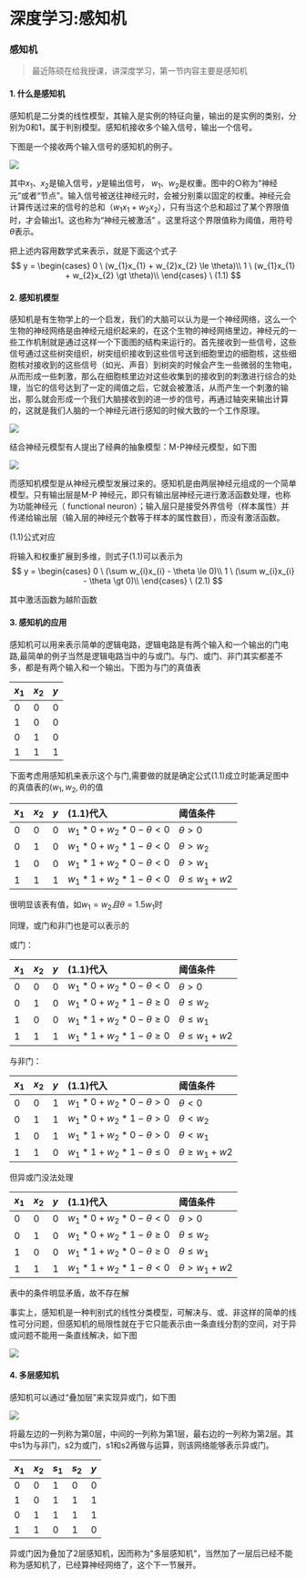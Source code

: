# 深度学习:感知机


### 感知机
> 最近陈硕在给我授课，讲深度学习，第一节内容主要是感知机

#### 1. 什么是感知机

感知机是二分类的线性模型，其输入是实例的特征向量，输出的是实例的类别，分别为0和1，属于判别模型。感知机接收多个输入信号，输出一个信号。

下图是一个接收两个输入信号的感知机的例子。

![](01_two_cell_input_basic.jpg)

其中$x_{1}、 x_{2}$是输入信号，$y$是输出信号， $w_{1}、 w_{2}$是权重。图中的○称为“神经元”或者“节点”。输入信号被送往神经元时，会被分别乘以固定的权重。神经元会计算传送过来的信号的总和（$w_{1}x_{1} + w_{2}x_{2}$），只有当这个总和超过了某个界限值时，才会输出1。这也称为“神经元被激活” 。这里将这个界限值称为阈值，用符号$\theta$表示。

把上述内容用数学式来表示，就是下面这个式子
$$
y = 
\begin{cases}
    0 \ (w_{1}x_{1} + w_{2}x_{2} \le \theta)\\ 
    1 \ (w_{1}x_{1} + w_{2}x_{2} \gt \theta)\\
\end{cases}
\ (1.1)
$$

#### 2. 感知机模型

感知机是有生物学上的一个启发，我们的大脑可以认为是一个神经网络，这么一个生物的神经网络是由神经元组织起来的，在这个生物的神经网络里边，神经元的一些工作机制就是通过这样一个下面图的结构来运行的。首先接收到一些信号，这些信号通过这些树突组织，树突组织接收到这些信号送到细胞里边的细胞核，这些细胞核对接收到的这些信号（如光、声音）到树突的时候会产生一些微弱的生物电，从而形成一些刺激，那么在细胞核里边对这些收集到的接收到的刺激进行综合的处理，当它的信号达到了一定的阈值之后，它就会被激活，从而产生一个刺激的输出，那么就会形成一个我们大脑接收到的进一步的信号，再通过轴突来输出计算的，这就是我们人脑的一个神经元进行感知的时候大致的一个工作原理。

![](03_cell_model.jpg)

结合神经元模型有人提出了经典的抽象模型：M-P神经元模型，如下图

![](04_m_p_model.jpg)

而感知机模型是从神经元模型发展过来的。感知机是由两层神经元组成的一个简单模型。只有输出层是M-P 神经元，即只有输出层神经元进行激活函数处理，也称为功能神经元（ functional neuron）；输入层只是接受外界信号（样本属性）并传递给输出层（输入层的神经元个数等于样本的属性数目），而没有激活函数。

(1.1)公式对应

将输入和权重扩展到多维，则式子(1.1)可以表示为
$$
y = 
\begin{cases}
    0 \ (\sum w_{i}x_{i} - \theta \le 0)\\ 
    1 \ (\sum w_{i}x_{i} - \theta \gt 0)\\
\end{cases}
\ (2.1)
$$

其中激活函数为越阶函数

#### 3. 感知机的应用

感知机可以用来表示简单的逻辑电路，逻辑电路是有两个输入和一个输出的门电路,最简单的例子当然是逻辑电路当中的与或门。与门、或门、非门其实都差不多，都是有两个输入和一个输出。下图为与门的真值表

|$x_1$|$x_2$|$y$|
|:--|:--|:--|
|0|0|0|
|1|0|0|
|0|1|0|
|1|1|1|

下面考虑用感知机来表示这个与门,需要做的就是确定公式(1.1)成立时能满足图中的真值表的$(w_1,w_2,\theta)$的值

|$x_1$|$x_2$|$y$|(1.1)代入|阈值条件|
|:--|:--|:--|:--|:--|
|0|0|0|$w_1 * 0 + w_2 * 0 -\theta \lt 0$ | $\theta \gt 0$ |
|0|1|0|$w_1 * 0 + w_2 * 1 -\theta \lt 0$ | $\theta \gt w_2$ |
|1|0|0|$w_1 * 1+ w_2 * 0 -\theta \lt 0$ | $\theta \gt w_1$ |
|1|1|1|$w_1 * 1 + w_2 * 1 -\theta \lt 0$ | $\theta \le w_1 + w2$ |

很明显该表有值，如$w_1 = w_2 且 \theta = 1.5 w_1$时

同理，或门和非门也是可以表示的

或门：

|$x_1$|$x_2$|$y$|(1.1)代入|阈值条件|
|:--|:--|:--|:--|:--|
|0|0|0|$w_1 * 0 + w_2 * 0 -\theta \lt 0$ | $\theta \gt 0$ |
|0|1|0|$w_1 * 0 + w_2 * 1 -\theta \ge 0$ | $\theta \le w_2$ |
|1|0|0|$w_1 * 1+ w_2 * 0 -\theta \ge 0$ | $\theta \le w_1$ |
|1|1|1|$w_1 * 1 + w_2 * 1 -\theta \ge 0$ | $\theta \le w_1 + w2$ |

与非门：

|$x_1$|$x_2$|$y$|(1.1)代入|阈值条件|
|:--|:--|:--|:--|:--|
|0|0|1|$w_1 * 0 + w_2 * 0 -\theta \gt 0$ | $\theta \lt 0$ |
|0|1|1|$w_1 * 0 + w_2 * 1 -\theta \gt 0$ | $\theta \lt w_2$ |
|1|0|1|$w_1 * 1+ w_2 * 0 -\theta \gt 0$ | $\theta \lt w_1$ |
|1|1|0|$w_1 * 1 + w_2 * 1 -\theta \le 0$ | $\theta \ge w_1 + w2$ |

但异或门没法处理

|$x_1$|$x_2$|$y$|(1.1)代入|阈值条件|
|:--|:--|:--|:--|:--|
|0|0|0|$w_1 * 0 + w_2 * 0 -\theta \lt 0$ | $\theta \gt 0$ |
|0|1|0|$w_1 * 0 + w_2 * 1 -\theta \ge 0$ | $\theta \le w_2$ |
|1|0|0|$w_1 * 1+ w_2 * 0 -\theta \ge 0$ | $\theta \le w_1$ |
|1|1|1|$w_1 * 1 + w_2 * 1 -\theta \lt 0$ | $\theta \gt w_1 + w2$ |

表中的条件明显矛盾，故不存在解

事实上，感知机是一种判别式的线性分类模型，可解决与、或、非这样的简单的线性可分问题，但感知机的局限性就在于它只能表示由一条直线分割的空间，对于异或问题不能用一条直线解决，如下图

![](perceptron.png)

#### 4. 多层感知机

感知机可以通过“叠加层”来实现异或门，如下图

![](06_multi_peceptron.jpg)

将最左边的一列称为第0层，中间的一列称为第1层，最右边的一列称为第2层。其中s1为与非门，s2为或门，s1和s2再做与运算，则该网络能够表示异或门。

|$x_1$|$x_2$|$s_1$|$s_2$|$y$|
|:--|:--|:--|:--|:--|
|0|0|1|0|0|
|1|0|1|1|1|
|0|1|1|1|1|
|1|1|0|1|0|

异或门因为叠加了2层感知机，因而称为"多层感知机"，当然加了一层后已经不能称为感知机了，已经算神经网络了，这个下一节展开。
